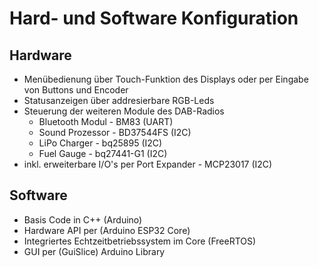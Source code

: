 # Hard- und Software Konfiguration

## Hardware

- Menübedienung über Touch-Funktion des Displays oder per Eingabe von Buttons und Encoder
- Statusanzeigen über addresierbare RGB-Leds
- Steuerung der weiteren Module des DAB-Radios
    - Bluetooth Modul - BM83 (UART)
    - Sound Prozessor - BD37544FS (I2C)
    - LiPo Charger - bq25895 (I2C)
    - Fuel Gauge - bq27441-G1 (I2C)
- inkl. erweiterbare I/O's per Port Expander - MCP23017 (I2C)


## Software

- Basis Code in C++ (Arduino)
- Hardware API per (Arduino ESP32 Core)
- Integriertes Echtzeitbetriebssystem im Core (FreeRTOS)
- GUI per (GuiSlice) Arduino Library


